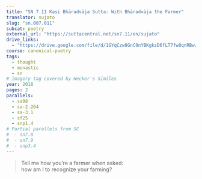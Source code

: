 ```yaml
---
title: "SN 7.11 Kasi Bhāradvāja Sutta: With Bhāradvāja the Farmer"
translator: sujato
slug: "sn.007.011"
subcat: poetry
external_url: "https://suttacentral.net/sn7.11/en/sujato"
drive_links:
  - "https://drive.google.com/file/d/1GYqCzw8GnC0nYBKgksD6fLT7fw8qnRBw/view?usp=drivesdk"
course: canonical-poetry
tags:
  - thought
  - monastic
  - sn
# imagery tag covered by Hecker's Similes
year: 2018
pages: 2
parallels:
  - sa98
  - sa-2.264
  - sa-3.1
  - sf25
  - snp1.4
# Partial parallels from SC
#  - sn7.8
#  - sn7.9
#  - snp3.4
---
```


> Tell me how you’re a farmer when asked:  
how am I to recognize your farming?
